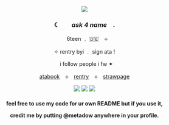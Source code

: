 <p align="center"> <img src="https://64.media.tumblr.com/e4ede3b6d7ab3eb714ca0785b80ca2a4/3d96f1415aafa86b-38/s1280x1920/d041ecdfa6710893f309d528d5a442d5b45c88f0.png"> </p>
  
### <p align="center">  ☾ ⠀⠀  *ask 4 name*  ⠀. </p>
<p align="center"> ⠀ 6teen ﹒ 🇩🇪 ⠀⟡     </p>
<p align="center">✧ rentry byi ﹒ sign ata ! </p>
<p align="center"> ⠀i follow people i fw  ✦ </p>
<p align="center"> <a href="https://metadow.atabook.org">atabook</a>　⟡　<a href="https://rentry.co/super-fgt">rentry</a>　⟡　<a href="https://superfgt.straw.page">strawpage</a> <br> </p>

<p align="center"> <img src= "https://64.media.tumblr.com/8ae7e7d2ccfdb6387f745b78f679bfde/3911cafc8a6a674c-2f/s100x200/39c52ed5f07ed805a802c3179254fd7354e211d0.gifv"> 
 <img src= "https://64.media.tumblr.com/6d0138584ba7f315487b2c068552c60e/3911cafc8a6a674c-a0/s100x200/0a352697d62dafe4272948962a9aa5bafa087837.gifv"> 
 <img src= "https://64.media.tumblr.com/cc46789a6d8ecbce30b58fbd696b9d5e/3911cafc8a6a674c-9a/s100x200/c4590f6013127fa778c743dd16cb15d133cb3964.gifv"> </p>
<h4
<p align="center"> feel free to use my code for ur own README but if you use it, </p>
<p align="center"> credit me by putting @metadow anywhere in your profile. </p>
